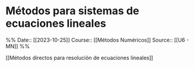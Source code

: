 # Métodos para sistemas de ecuaciones lineales

%%
Date:: [[2023-10-25]]
Course:: [[Métodos Numéricos]]
Source:: [[U6 - MN]]
%%


[[Métodos directos para resolución de ecuaciones lineales]]